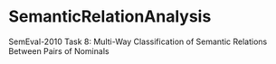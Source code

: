 # SemanticRelationAnalysis
SemEval-2010 Task 8: Multi-Way Classification of Semantic Relations Between Pairs of Nominals
